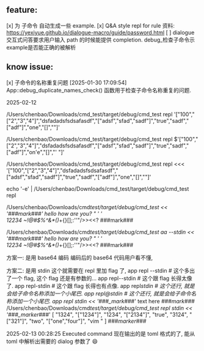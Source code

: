 ## feature:

[x] 为 子命令 自动生成一些 example.
[x] Q&A style repl for rule 资料: https://yexiyue.github.io/dialogue-macro/guide/password.html
[ ] dialogue 交互式问答要求用户输入 path 的时候能提供 completion.
debug_检查子命令示example是否能正确的被解析
## know issue:

[x] 子命令的名称重复问题 [2025-01-30 17:09:54] App::debug_duplicate_names_check() 函数用于检查子命令名称重复的问题.


2025-02-12 

/Users/chenbao/Downloads/cmd_test/target/debug/cmd_test repl '["100","[\"2\",\"3\",\"4\"]","dsfadadsfsdsafasdf","[\"adsf\",\"sfad\",\"sadf\"]","true","sadf","[\"adf\"]","one","[]",""]'

/Users/chenbao/Downloads/cmd_test/target/debug/cmd_test repl $'["100","[\"2\",\"3\",\"4\"]","dsfadadsfsdsafasdf","[\"adsf\",\"sfad\",\"sadf\"]","true","sadf","[\"adf\"]","on'e","[]","' "]'

/Users/chenbao/Downloads/cmd_test/target/debug/cmd_test repl <<< '["100","[\"2\",\"3\",\"4\"]","dsfadadsfsdsafasdf","[\"adsf\",\"sfad\",\"sadf\"]","true","sadf","[\"adf\"]","one","[]",""]'

echo '-e' | /Users/chenbao/Downloads/cmd_test/target/debug/cmd_test repl

/Users/chenbao/Downloads/cmd*test/target/debug/cmd_test << '###mark###'
hello how are you?
" ' \' \
12234 ~!@#$%^&\*()*+{}[];:''"/>><<?
###mark###

/Users/chenbao/Downloads/cmd*test/target/debug/cmd_test aa --stdin << '###mark###'
hello how are you?
" ' \' \
12234 ~!@#$%^&\*()*+{}[];:''"/>><<?
###mark###

方案一:
是用 base64 编码
编码后的 base64 代码用户看不懂,

方案二:
是用 stdin
这个就需要在 repl 里加 flag 了,
app repl --stdin # 这个多出了一个 flag, 这个 flag 还是有参数的...
app repl--stdin # 这个跟 flag 长得太像了.
app repl-stdin # 这个跟 flag 长得也有点像.
app repl*stdin # 这个还行, 就是会给子命令名称添加一个小尾巴.
app repl@stdin # 这个还行, 就是会给子命令名称添加一个小尾巴.
app repl stdin << '###\_mark*###'
text here ###_mark_###
/Users/chenbao/Downloads/cmd*test/target/debug/cmd_test repl stdin << '###\_marker*###'
[
"1324",
"[\"1234\"]",
"1234",
"[\"2134\"]",
"true",
"3124",
"[\"321\"]",
"two",
"[\"one\",\"four\"]",
"vim "
] ###_marker_###


2025-02-13 00:28:25
Executed command 现在输出的是 toml 格式的了,
能从 toml 中解析出需要的 dialog 参数了 😄